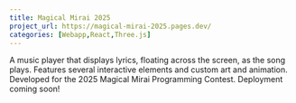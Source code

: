 ```yaml
---
title: Magical Mirai 2025
project_url: https://magical-mirai-2025.pages.dev/
categories: [Webapp,React,Three.js]
---
```


A music player that displays lyrics, floating across the screen, as the song plays. Features several interactive elements and custom art and animation. Developed for the 2025 Magical Mirai Programming Contest. Deployment coming soon!